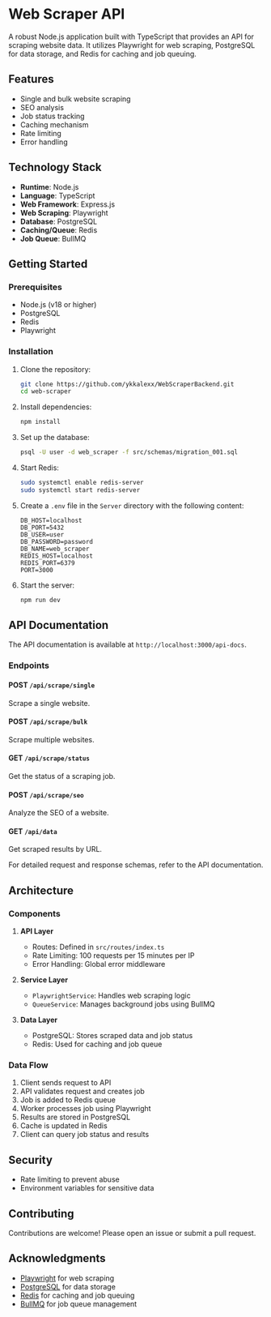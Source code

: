 # Web Scraper API

A robust Node.js application built with TypeScript that provides an API for scraping website data. It utilizes Playwright for web scraping, PostgreSQL for data storage, and Redis for caching and job queuing.

## Features

- Single and bulk website scraping
- SEO analysis
- Job status tracking
- Caching mechanism
- Rate limiting
- Error handling

## Technology Stack

- **Runtime**: Node.js
- **Language**: TypeScript
- **Web Framework**: Express.js
- **Web Scraping**: Playwright
- **Database**: PostgreSQL
- **Caching/Queue**: Redis
- **Job Queue**: BullMQ

## Getting Started

### Prerequisites

- Node.js (v18 or higher)
- PostgreSQL
- Redis
- Playwright

### Installation

1. Clone the repository:

   ```bash
   git clone https://github.com/ykkalexx/WebScraperBackend.git
   cd web-scraper
   ```

2. Install dependencies:

   ```bash
   npm install
   ```

3. Set up the database:

   ```bash
   psql -U user -d web_scraper -f src/schemas/migration_001.sql
   ```

4. Start Redis:

   ```bash
   sudo systemctl enable redis-server
   sudo systemctl start redis-server
   ```

5. Create a `.env` file in the `Server` directory with the following content:

   ```env
   DB_HOST=localhost
   DB_PORT=5432
   DB_USER=user
   DB_PASSWORD=password
   DB_NAME=web_scraper
   REDIS_HOST=localhost
   REDIS_PORT=6379
   PORT=3000
   ```

6. Start the server:
   ```bash
   npm run dev
   ```

## API Documentation

The API documentation is available at `http://localhost:3000/api-docs`.

### Endpoints

#### POST `/api/scrape/single`

Scrape a single website.

#### POST `/api/scrape/bulk`

Scrape multiple websites.

#### GET `/api/scrape/status`

Get the status of a scraping job.

#### POST `/api/scrape/seo`

Analyze the SEO of a website.

#### GET `/api/data`

Get scraped results by URL.

For detailed request and response schemas, refer to the API documentation.

## Architecture

### Components

1. **API Layer**

   - Routes: Defined in `src/routes/index.ts`
   - Rate Limiting: 100 requests per 15 minutes per IP
   - Error Handling: Global error middleware

2. **Service Layer**

   - `PlaywrightService`: Handles web scraping logic
   - `QueueService`: Manages background jobs using BullMQ

3. **Data Layer**
   - PostgreSQL: Stores scraped data and job status
   - Redis: Used for caching and job queue

### Data Flow

1. Client sends request to API
2. API validates request and creates job
3. Job is added to Redis queue
4. Worker processes job using Playwright
5. Results are stored in PostgreSQL
6. Cache is updated in Redis
7. Client can query job status and results

## Security

- Rate limiting to prevent abuse
- Environment variables for sensitive data

## Contributing

Contributions are welcome! Please open an issue or submit a pull request.

## Acknowledgments

- [Playwright](https://playwright.dev/) for web scraping
- [PostgreSQL](https://www.postgresql.org/) for data storage
- [Redis](https://redis.io/) for caching and job queuing
- [BullMQ](https://docs.bullmq.io/) for job queue management
